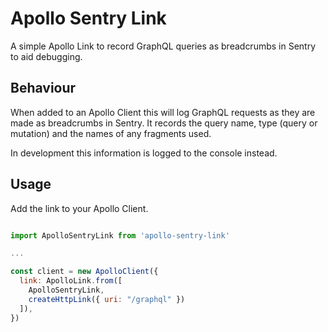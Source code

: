 # Apollo Sentry Link

A simple Apollo Link to record GraphQL queries as breadcrumbs in Sentry to aid
debugging.

## Behaviour

When added to an Apollo Client this will log GraphQL requests as they are made
as breadcrumbs in Sentry. It records the query name, type (query or mutation)
and the names of any fragments used.

In development this information is logged to the console instead.

## Usage

Add the link to your Apollo Client.

```javascript

import ApolloSentryLink from 'apollo-sentry-link'

...

const client = new ApolloClient({
  link: ApolloLink.from([
    ApolloSentryLink,
    createHttpLink({ uri: "/graphql" })
  ]),
})
```
